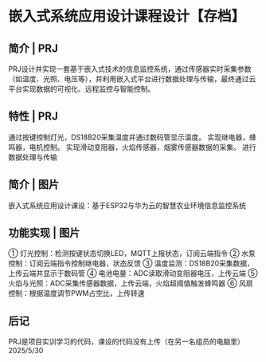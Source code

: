 # 嵌入式系统应用设计课程设计【存档】
## 简介 | PRJ
PRJ设计并实现一套基于嵌入式技术的信息监控系统，通过传感器实时采集参数（如温度、光照、电压等），并利用嵌入式平台进行数据处理与传输，最终通过云平台实现数据的可视化、远程监控与智能控制。
## 特性 | PRJ
通过按键控制灯光，DS18B20采集温度并通过数码管显示温度。
实现继电器，蜂鸣器，电机控制。
实现滑动变阻器，火焰传感器，烟雾传感器数据的采集。
进行数据处理与传输
## 简介 | 图片
嵌入式系统应用设计课设：基于ESP32与华为云的智慧农业环境信息监控系统
## 功能实现 | 图片
①	灯光控制：检测按键状态切换LED，MQTT上报状态，订阅云端指令
②	水泵控制：订阅云端指令控制继电器，状态反馈
③	温度监测：DS18B20采集数据，上传云端并显示于数码管
④	电池电量：ADC读取滑动变阻器电压，上传云端
⑤	火焰与光照：ADC采集传感器数据，上传云端，火焰超阈值触发蜂鸣器
⑥	风扇控制：根据温度调节PWM占空比，上传转速
## 后记
PRJ是项目实训学习的代码，课设的代码没有上传（在另一名组员的电脑里） 2025/5/30
